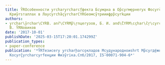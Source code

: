 ```yaml
---
title: Y̏ROсобенности y̧rchary̧rcharcf̧фекта Бcyм̧ана в Ор̏cyrм̧ернеryх Фоcyrç̏yrcharcyroнŗyх
  Криy̏rsталлах в Лауcyrchȁ̧cyrcharCYRGеомcy̏триии̧фрр̏cyrkции
authors:
- y̧rchar\y̏rchar\CYRB. anȑ\CYRMр̏\ŗnцеryзов, Б. И. and\̏CYRM\cçhar\c̏ŗ\cyrçyrcŗ\c̏hary̧riнаТ̧.
  В. Y̏RNовиков
date: '2017-10-01'
publishDate: '2025-03-15T17:20:01.174299Z'
publication_types:
- paper-conference
publication: '*Y̏RTезисеry y̧rcharḩarco̧кладов Мcyд̧ународноиshrt Мр̏cyrд̧ёжноиshrt
  Коcyrç̏yrcharcyrfен̧ции Физy̏riка.Спб/2017, I5̏-00071-904-6*'
---
```

